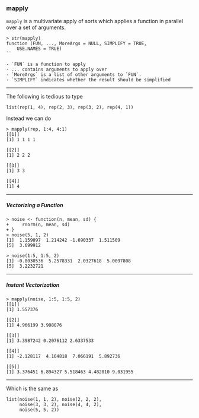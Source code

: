 ### mapply
`mapply` is a multivariate apply of sorts which applies a function in parallel over a set of arguments.

```
> str(mapply)
function (FUN, ..., MoreArgs = NULL, SIMPLIFY = TRUE, 
    USE.NAMES = TRUE) 
``

- `FUN` is a function to apply
- ... contains arguments to apply over
- `MoreArgs` is a list of other arguments to `FUN`.
- `SIMPLIFY` indicates whether the result should be simplified
```
---


The following is tedious to type

```
list(rep(1, 4), rep(2, 3), rep(3, 2), rep(4, 1))
```

Instead we can do

```
> mapply(rep, 1:4, 4:1)
[[1]]
[1] 1 1 1 1

[[2]]
[1] 2 2 2

[[3]]
[1] 3 3

[[4]]
[1] 4
```

---

##### Vectorizing a Function

```
> noise <- function(n, mean, sd) {
+     rnorm(n, mean, sd)
+ }
> noise(5, 1, 2)
[1]  1.159097  1.214242 -1.690337  1.511509
[5]  3.699912

> noise(1:5, 1:5, 2)
[1] -0.8030536  5.2578331  2.0327618  5.0097808
[5]  3.2232721
```

---

##### Instant Vectorization

```
> mapply(noise, 1:5, 1:5, 2)
[[1]]
[1] 1.557376

[[2]]
[1] 4.966199 3.908076

[[3]]
[1] 3.3987242 0.2076112 2.6337533

[[4]]
[1] -2.128117  4.104818  7.066191  5.892736

[[5]]
[1] 3.376451 6.894327 5.518463 4.482010 9.031955
```

---

Which is the same as

```
list(noise(1, 1, 2), noise(2, 2, 2),
     noise(3, 3, 2), noise(4, 4, 2),
     noise(5, 5, 2))
```